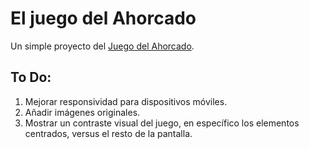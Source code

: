 # El juego del Ahorcado

Un simple proyecto del [Juego del Ahorcado](https://6334f079b6ecb11d3aaf37f2--gorgeous-brioche-1bcdbc.netlify.app/).

## To Do:
1. Mejorar responsividad para dispositivos móviles.
2. Añadir imágenes originales.
3. Mostrar un contraste visual del juego, en específico los elementos centrados, versus el resto de la pantalla.
